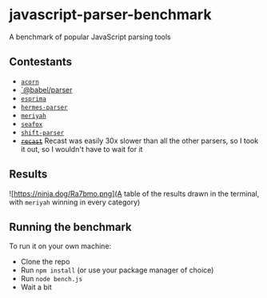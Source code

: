 # javascript-parser-benchmark

A benchmark of popular JavaScript parsing tools

## Contestants

- [`acorn`](https://github.com/acornjs/acorn)
- [`@babel/parser](https://babeljs.io/docs/en/babel-parser/)
- [`esprima`](https://github.com/jQuery/esprima)
- [`hermes-parser`](https://github.com/facebook/hermes/tree/main/tools/hermes-parser/js/hermes-parser)
- [`meriyah`](https://github.com/meriyah/meriyah/)
- [`seafox`](https://github.com/KFlash/seafox)
- [`shift-parser`](https://github.com/shapesecurity/shift-parser-js)
- ~~[`recast`](https://github.com/benjamn/recast)~~ Recast was easily 30x slower than all the other parsers, so I took it out, so I wouldn't have to wait for it

## Results

![https://ninja.dog/Ra7bmo.png](A table of the results drawn in the terminal, with `meriyah` winning in every category)

## Running the benchmark

To run it on your own machine:

- Clone the repo
- Run `npm install` (or use your package manager of choice)
- Run `node bench.js`
- Wait a bit

